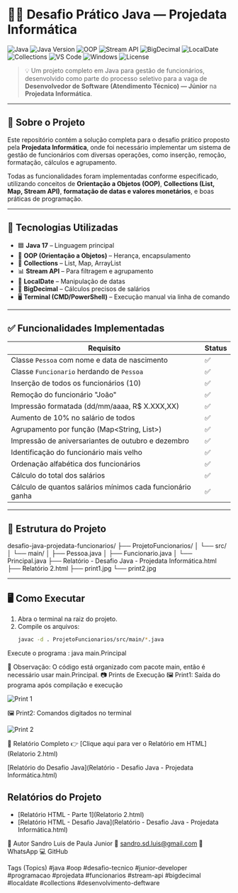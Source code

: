# 🧑‍💻 Desafio Prático Java — Projedata Informática

![Java](https://img.shields.io/badge/Java-17+-ED8B00?logo=java&logoColor=white)
![Java Version](https://img.shields.io/badge/Java_Version-17+-339933?logo=java&logoColor=white)
![OOP](https://img.shields.io/badge/OOP-Supported-007ACC?logo=object-oriented&logoColor=white)
![Stream API](https://img.shields.io/badge/Stream_API-Used-FF6B35?logo=java&logoColor=white)
![BigDecimal](https://img.shields.io/badge/BigDecimal-Used-2B90B6?logo=java&logoColor=white)
![LocalDate](https://img.shields.io/badge/LocalDate-Used-4B8BBE?logo=java&logoColor=white)
![Collections](https://img.shields.io/badge/Collections-Used-3776AB?logo=java&logoColor=white)
![VS Code](https://img.shields.io/badge/Editor-VS_Code-007ACC?logo=visualstudiocode&logoColor=white)
![Windows](https://img.shields.io/badge/OS-Windows-0078D6?logo=windows&logoColor=white)
![License](https://img.shields.io/badge/License-MIT-blue.svg)

> 💡 Um projeto completo em Java para gestão de funcionários, desenvolvido como parte do processo seletivo para a vaga de **Desenvolvedor de Software (Atendimento Técnico) — Júnior** na **Projedata Informática**.


---

## 🎯 Sobre o Projeto

Este repositório contém a solução completa para o desafio prático proposto pela **Projedata Informática**, onde foi necessário implementar um sistema de gestão de funcionários com diversas operações, como inserção, remoção, formatação, cálculos e agrupamento.

Todas as funcionalidades foram implementadas conforme especificado, utilizando conceitos de **Orientação a Objetos (OOP)**, **Collections (List, Map, Stream API)**, **formatação de datas e valores monetários**, e boas práticas de programação.

---

## 🔧 Tecnologias Utilizadas

- 🟦 **Java 17** – Linguagem principal
- 🔄 **OOP (Orientação a Objetos)** – Herança, encapsulamento
- 📂 **Collections** – List, Map, ArrayList
- 📊 **Stream API** – Para filtragem e agrupamento
- 📅 **LocalDate** – Manipulação de datas
- 💸 **BigDecimal** – Cálculos precisos de salários
- 🖥️ **Terminal (CMD/PowerShell)** – Execução manual via linha de comando

---

## ✅ Funcionalidades Implementadas

| Requisito | Status |
|---------|--------|
| Classe `Pessoa` com nome e data de nascimento | ✅ |
| Classe `Funcionario` herdando de `Pessoa` | ✅ |
| Inserção de todos os funcionários (10) | ✅ |
| Remoção do funcionário "João" | ✅ |
| Impressão formatada (dd/mm/aaaa, R$ X.XXX,XX) | ✅ |
| Aumento de 10% no salário de todos | ✅ |
| Agrupamento por função (Map<String, List<Funcionario>>) | ✅ |
| Impressão de aniversariantes de outubro e dezembro | ✅ |
| Identificação do funcionário mais velho | ✅ |
| Ordenação alfabética dos funcionários | ✅ |
| Cálculo do total dos salários | ✅ |
| Cálculo de quantos salários mínimos cada funcionário ganha | ✅ |

---

## 📁 Estrutura do Projeto
desafio-java-projedata-funcionarios/
├── ProjetoFuncionarios/
│ └── src/
│ └── main/
│ ├── Pessoa.java
│ ├── Funcionario.java
│ └── Principal.java
├── Relatório - Desafio Java - Projedata Informática.html
├── Relatório 2.html
├── print1.jpg
└── print2.jpg

---

## 🖥️ Como Executar

1. Abra o terminal na raiz do projeto.
2. Compile os arquivos:
   ```bash
   javac -d . ProjetoFuncionarios/src/main/*.java
Execute o programa :
java main.Principal


📌 Observação: O código está organizado com pacote main, então é necessário usar main.Principal. 
📷 Prints de Execução
🖼 Print1: Saída do programa após compilação e execução

![Print 1](print1.jpg)

🖼 Print2: Comandos digitados no terminal


![Print 2](print2.jpg)

📄 Relatório Completo
👉 [Clique aqui para ver o Relatório em HTML](Relatorio 2.html)

[Relatório do Desafio Java](Relatório - Desafio Java - Projedata Informática.html)

## Relatórios do Projeto

- [Relatório HTML - Parte 1](Relatorio 2.html)
- [Relatório HTML - Desafio Java](Relatório - Desafio Java - Projedata Informática.html)


🎯 Autor
Sandro Luis de Paula Junior
📧 sandro.sd.luis@gmail.com
📱 WhatsApp
💻 GitHub


Tags (Topics)
#java #oop #desafio-tecnico #junior-developer #programacao #projedata #funcionarios #stream-api #bigdecimal #localdate #collections #desenvolvimento-deftware
